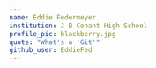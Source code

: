 ```yaml
---
name: Eddie Federmeyer
institution: J B Conant High School
profile_pic: blackberry.jpg
quote: "What's a 'Git'"
github_user: EddieFed
---
```

